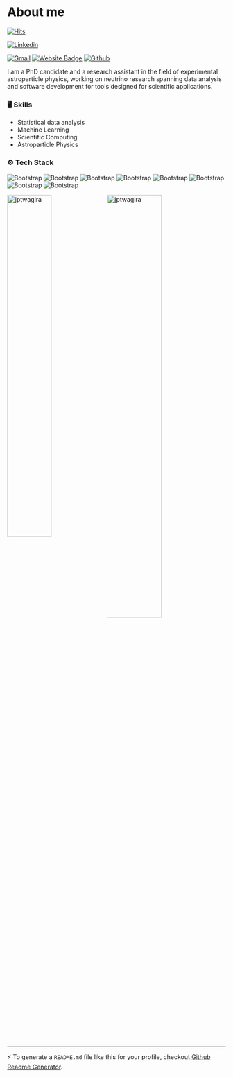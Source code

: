 # About me

[![Hits](https://hits.seeyoufarm.com/api/count/incr/badge.svg?url=https%3A%2F%2Fgithub.com%2Fjptwagira%2Fjptwagira&count_bg=%2379C83D&title_bg=%23555555&icon=&icon_color=%23E7E7E7&title=Profile+Views&edge_flat=false)](https://hits.seeyoufarm.com)

[![Linkedin](https://img.shields.io/badge/-LinkedIn-blue?style=flat&logo=Linkedin&logoColor=white)](https://www.linkedin.com/in/jptwagira/)

[![Gmail](https://img.shields.io/badge/-Gmail-c14438?style=flat&logo=Gmail&logoColor=white)](mailto:twagirapeter1@gmail.com)
[![Website Badge](https://img.shields.io/badge/-Website-c14438?style=flat&logo=Google-Chrome&logoColor=white&link=https://jptwagira.github.io)](https://jptwagira.github.io)
[![Github](https://img.shields.io/github/followers/jptwagira?label=Follow&style=social)](https://github.com/jptwagira)

I am a PhD candidate and a research assistant in the field of experimental astroparticle physics, working on neutrino research spanning data analysis and software development for tools designed for scientific applications.


### 🖥 Skills

- Statistical data analysis
- Machine Learning
- Scientific Computing
- Astroparticle Physics
### ⚙️ Tech Stack

![Bootstrap](https://img.shields.io/badge/-Python-05122A?style=flat&logo=Python&color=353535) ![Bootstrap](https://img.shields.io/badge/-git-05122A?style=flat&logo=git&color=353535) ![Bootstrap](https://img.shields.io/badge/-Numpy-05122A?style=flat&logo=Numpy&color=353535) ![Bootstrap](https://img.shields.io/badge/-Pandas-05122A?style=flat&logo=Pandas&color=353535) ![Bootstrap](https://img.shields.io/badge/-TensorFlow-05122A?style=flat&logo=TensorFlow&color=353535) ![Bootstrap](https://img.shields.io/badge/-Scikit%20Learn-05122A?style=flat&logo=Scikit-Learn&color=353535) ![Bootstrap](https://img.shields.io/badge/-Matplotlib-05122A?style=flat&logo=Matplotlib&color=353535) ![Bootstrap](https://img.shields.io/badge/-Jupyter%20Notebook-05122A?style=flat&logo=Jupyter-Notebook&color=353535)

<div>
  <img width="45%" align="left" src="https://github-readme-stats.vercel.app/api/top-langs?username=jptwagira&show_icons=true&locale=en&layout=compact" alt="jptwagira" />
  <img width="50%"  src="https://github-readme-streak-stats.herokuapp.com/?user=jptwagira&" alt="jptwagira" />
</div>


---
:zap: To generate a `README.md` file like this for your profile, checkout [Github Readme Generator](https://hejazizo-github-profile-readme-srcstreamlit-app-i6skm7.streamlit.app/).
